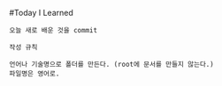 #Today I Learned
```
오늘 새로 배운 것을 commit

작성 규칙

언어나 기술명으로 폴더를 만든다. (root에 문서를 만들지 않는다.)
파일명은 영어로.
```
